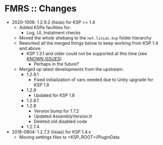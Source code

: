 # FMRS :: Changes

* 2020-1006: 1.2.9.2 (lisias) for KSP >= 1.4
	+ Added KSPe facilities for:
		- Log, UI, Instalment checks
	+ Moved the whole shebang to the `net.lisias.ksp` folder hierarchy
	+ Reworked all the merged things below to keep working from KSP 1.4 and above
		- KSP 1.3.1 and older could not be supported at this time (see [KNOWN ISSUES](./KNOWN_ISSUES.md))
			- Perhaps in the future?  
	+ Merged up latest developments from the upstream:
		- 1.2.9.1
			- Fixed initialization of vars needed due to Unity upgrade for KSP 1.8
		- 1.2.9
			- Updated for KSP 1.8
		- 1.2.8.1
		- 1.2.8
			- Version bump for 1.7.2
			- Updated AssemblyVersion.tt
			- Deleted old disabled code  
		- 1.2.7.4
* 2018-0804: 1.2.7.3 (lisias) for KSP 1.4.x
	+ Moving settings files to <KSP_ROOT>/PluginData
